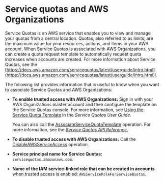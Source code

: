 # Service quotas and AWS Organizations<a name="services-that-can-integrate-service-quotas"></a>

Service Quotas is an AWS service that enables you to view and manage your quotas from a central location\. Quotas, also referred to as limits, are the maximum value for your resources, actions, and items in your AWS account\. When Service Quotas is associated with AWS Organizations, you can create a quota request template to automatically request quota increases when accounts are created\. For more information about Service Quotas, see the [https://docs.aws.amazon.com/servicequotas/latest/userguide/intro.html](https://docs.aws.amazon.com/servicequotas/latest/userguide/intro.html)\.

The following list provides information that is useful to know when you want to associate Service Quotas and AWS Organizations: 
+ **To enable trusted access with AWS Organizations:** Sign in with your AWS Organizations master account and then configure the template on the Service Quotas console\. For more information, see [Using the Service Quota Template](https://docs.aws.amazon.com/servicequotas/latest/userguide/organization-templates.html) in the *Service Quotas User Guide*\. 

  You can also call the [AssociateServiceQuotaTemplate](https://docs.aws.amazon.com/servicequotas/2019-06-24/apireference/API_AssociateServiceQuotaTemplate.html) operation\. For more information, see the [*Service Quotas API Reference*\.](https://docs.aws.amazon.com/servicequotas/2019-06-24/apireference/Welcome.html) 
+ **To disable trusted access with AWS Organizations:** Call the [DisableAWSServiceAccess](https://docs.aws.amazon.com/organizations/latest/APIReference/API_DisableAWSServiceAccess.html) operation\.
+ **Service principal name for Service Quotas:** `servicequotas.amazonaws.com`\.
+ **Name of the IAM service\-linked role that can be created in accounts** when trusted access is enabled: `AWSServiceRoleForServiceQuotas`\.